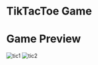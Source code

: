 # TikTacToe Game
# Game Preview 
![tic1](https://github.com/user-attachments/assets/1c14cb71-4254-4cd2-ba8c-f770f460fc13)
![tic2](https://github.com/user-attachments/assets/306e6cfa-689f-4664-82a2-adc6e1cd5c10)
